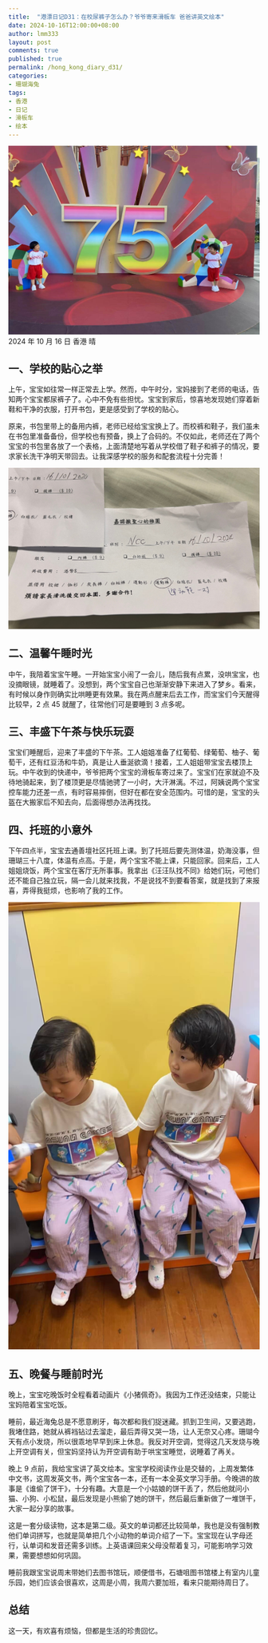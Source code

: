 ```yaml
---
title:  "港漂日记D31：在校尿裤子怎么办？爷爷寄来滑板车 爸爸讲英文绘本"
date: 2024-10-16T12:00:00+08:00
author: lmm333
layout: post
comments: true
published: true
permalink: /hong_kong_diary_d31/
categories:
- 珊瑚海兔
tags:
- 香港
- 日记
- 滑板车
- 绘本
---
```

![00_75.JPG](../images/2024-10-16-hong_kong_diary_d31/00_75.JPG)
2024 年 10 月 16 日 香港 晴

## 一、学校的贴心之举
上午，宝宝如往常一样正常去上学。然而，中午时分，宝妈接到了老师的电话，告知两个宝宝都尿裤子了。心中不免有些担忧。宝宝到家后，惊喜地发现她们穿着新鞋和干净的衣服，打开书包，更是感受到了学校的贴心。
<!--more-->
原来，书包里带上的备用内裤，老师已经给宝宝换上了。而校裤和鞋子，我们虽未在书包里准备备份，但学校也有预备，换上了合码的。不仅如此，老师还在了两个宝宝的书包里各放了一个表格，上面清楚地写着从学校借了鞋子和裤子的情况，要求家长洗干净明天带回去。让我深感学校的服务和配套流程十分完善！

![02_table.jpg](../images/2024-10-16-hong_kong_diary_d31/02_table.jpg)

## 二、温馨午睡时光
中午，我陪着宝宝午睡。一开始宝宝小闹了一会儿，随后我有点累，没哄宝宝，也没摘眼镜，就睡着了。没想到，两个宝宝自己也渐渐安静下来进入了梦乡。看来，有时候以身作则确实比哄睡更有效果。我在两点醒来后去工作，而宝宝们今天醒得比较早，2 点 45 就醒了，往常他们可是要睡到 3 点多呢。

## 三、丰盛下午茶与快乐玩耍
宝宝们睡醒后，迎来了丰盛的下午茶。工人姐姐准备了红葡萄、绿葡萄、柚子、葡萄干，还有红豆汤和牛奶，真是让人垂涎欲滴！接着，工人姐姐带宝宝去楼顶上玩。中午收到的快递中，爷爷把两个宝宝的滑板车寄过来了。宝宝们在家就迫不及待地骑起来，到了楼顶更是尽情驰骋了一小时，大汗淋漓。不过，阿姨说两个宝宝控车能力还差一点，有时容易摔倒，但好在都在安全范围内。可惜的是，宝宝的头盔在大搬家后不知去向，后面得想办法再找找。

## 四、托班的小意外
下午四点半，宝宝去通善壇社区托班上课。到了托班后要先测体温，奶海没事，但珊瑚三十八度，体温有点高。于是，两个宝宝不能上课，只能回家。回来后，工人姐姐烧饭，两个宝宝在客厅无所事事。我拿出《汪汪队找不同》给她们玩，可他们还不能自己独立玩，隔一会儿就来找我，不是说找不到要看答案，就是找到了来报喜，弄得我挺烦，也影响了我的工作。

![01_tst.JPG](../images/2024-10-16-hong_kong_diary_d31/01_tst.JPG)

## 五、晚餐与睡前时光
晚上，宝宝吃晚饭时全程看着动画片《小猪佩奇》。我因为工作还没结束，只能让宝妈陪着宝宝吃饭。

睡前，最近海兔总是不愿意刷牙，每次都和我们捉迷藏。抓到卫生间，又要逃跑，我堵住路，她就从裤裆钻过去溜走，最后弄得又哭一场，让人无奈又心疼。珊瑚今天有点小发烧，所以很乖地早早到床上休息。我反对开空调，觉得这几天发烧与晚上开空调有关，但宝妈坚持认为开空调有助于哄宝宝睡觉，说睡着了再关。

晚上 9 点前，我给宝宝讲了英文绘本。宝宝学校阅读作业是交替的，上周发繁体中文书，这周发英文书，两个宝宝各一本，还有一本全英文学习手册。今晚讲的故事是《谁偷了饼干》，十分有趣。大意是一个小姑娘的饼干丢了，然后他就问小猫、小狗、小松鼠，最后发现是小熊偷了她的饼干，然后最后重新做了一堆饼干，大家一起分享的故事。

这是一套分级读物，这本是第二级。英文的单词都还比较简单，我也是没有强制教他们单词拼写，也就是简单把几个小动物的单词介绍了一下。宝宝现在认字母还行，认单词和发音还需多训练。上英语课回来父母没帮着复习，可能影响学习效果，需要想想如何巩固。

睡前我跟宝宝说周末带她们去图书馆玩，顺便借书，石塘咀图书馆楼上有室内儿童乐园，她们应该会很喜欢，这周是小周，我周六要加班，看来只能期待周日了。

## 总结
这一天，有欢喜有烦恼，但都是生活的珍贵回忆。
